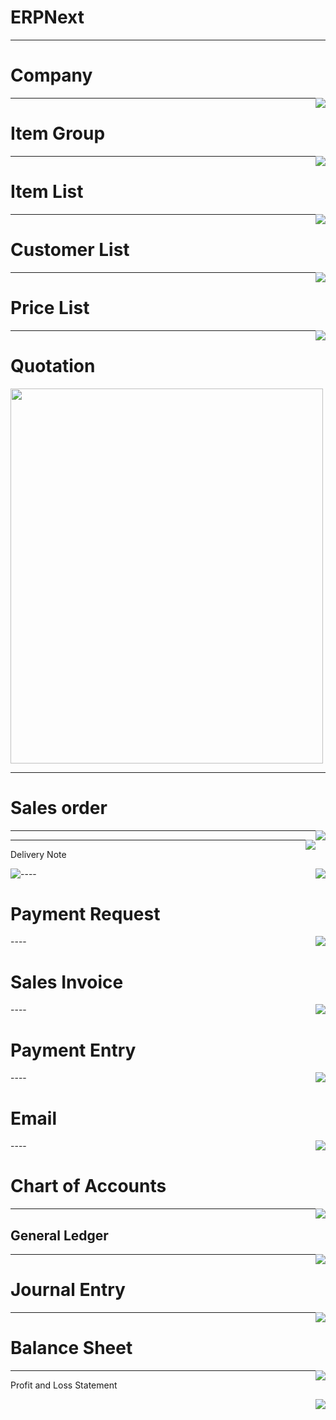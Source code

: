 # ERPNext

---

# Company
<!-- .slide: style="text-align: left;"> -->
<img src="images/Company.png" style="float: right"/>


---

# Item Group
<!-- .slide: style="text-align: left;"> -->
<img src="images/ItemGroup.pngg" style="float: right"/>


---

# Item List

<img src="images/ItemList.png" style="float: right"/>

---

# Customer List

<img src="images/CustomerList.png" style="float: right"/>

----

# Price List

<img src="images/PriceList.png" style="float: right"/>

----

# Quotation

<img src="images/Quotation.jpg" style="width:500px;height:600px;"/>

---- 

# Sales order
<img src="images/sales order-pg-01.jpg" style="float: right"/>



---

<img src="images/sales order pg-02.jpg" style="float: right"/>



---

Delivery Note

<p align="left">
<img src="images/delivery note pg-01.jpg" style="float:left"/>
 </p>
<p align="right">
<img src="images/delivery note pg-02.jpg" style="float: right"/>
</p>
----

# Payment Request

<img src="images/Payment_Request.jpg" style="float: right"/>
----

# Sales Invoice

<img src="images/Sales_Invoice.jpg" style="float: right"/>
----

# Payment Entry

<img src="images/Payment_Entry.jpg" style="float: right"/>
----

# Email

<img src="images/Email.png" style="float: right"/>
----

# Chart of Accounts

<img src="images/ChartOfAccounts.png" style="float: right"/>

----

## General Ledger
<img src="images/GeneralLedger.png" style="float: right"/>


---

# Journal Entry
<img src="images/JournalEntry.png" style="float: right"/>


---

# Balance Sheet

<img src="images/BalanceSheet.png" style="float: right"/>

------

 Profit and Loss Statement
 
<p align="center">
<img src="images/ProfitAndLoss.png" style="float: right"/>
</p>


